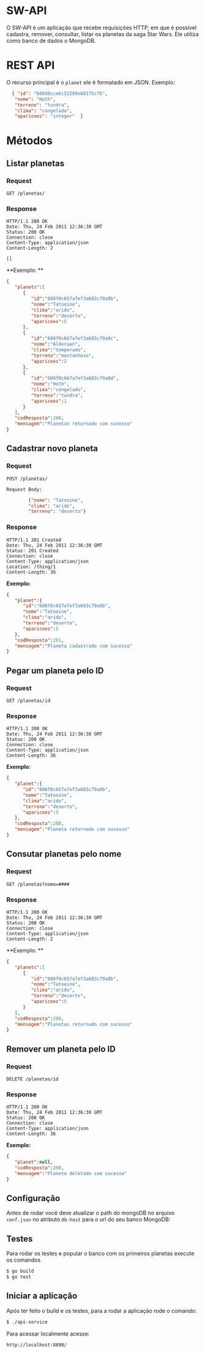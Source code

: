 # SW-API


O SW-API  é um aplicação que recebe requisições HTTP, em que é possível cadastra, remover, consultar, listar os planetas da saga Star Wars. Ele utiliza como banco de dados o MongoDB.

# REST API

O recurso principal é o `planet` ele  é formatado em JSON. Exemplo:

 ```json
   { "id": "608d8cce6c52289e68175c7b",
    "nome": "Hoth",
    "terreno": "tundra",
    "clima": "congelado",
    "aparicoes": "integer"  }
```

# Métodos

## Listar planetas

### Request

`GET /planetas/`



### Response

    HTTP/1.1 200 OK
    Date: Thu, 24 Feb 2011 12:36:30 GMT
    Status: 200 OK
    Connection: close
    Content-Type: application/json
    Content-Length: 2

    []

**Exemplo: **

```json
{
   "planets":[
      {
         "id":"608f0c657a7ef3a683c79a0b",
         "nome":"Tatooine",
         "clima":"arido",
         "terreno":"deserto",
         "aparicoes":5
      },
      {
         "id":"608f0c667a7ef3a683c79a0c",
         "nome":"Alderaan",
         "clima":"temperado",
         "terreno":"montanhoso",
         "aparicoes":2
      },
      {
         "id":"608f0c667a7ef3a683c79a0d",
         "nome":"Hoth",
         "clima":"congelado",
         "terreno":"tundra",
         "aparicoes":1
      }
   ],
   "codResposta":200,
   "mensagem":"Planetas retornado com sucesso"
}
```
## Cadastrar novo planeta

### Request

`POST /planetas/`

`Request Body:`

```json
		{"nome": "Tatooine",
		"clima": "arido",
		"terreno": "deserto"}
```

### Response

    HTTP/1.1 201 Created
    Date: Thu, 24 Feb 2011 12:36:30 GMT
    Status: 201 Created
    Connection: close
    Content-Type: application/json
    Location: /thing/1
    Content-Length: 36

  
**Exemplo:**
```json
{
   "planet":{
      "id":"608f0c657a7ef3a683c79a0b",
      "nome":"Tatooine",
      "clima":"arido",
      "terreno":"deserto",
      "aparicoes":5
   },
   "codResposta":201,
   "mensagem":"Planeta cadastrado com sucesso"
}
```
## Pegar um planeta pelo ID

### Request

`GET /planetas/id`



### Response

    HTTP/1.1 200 OK
    Date: Thu, 24 Feb 2011 12:36:30 GMT
    Status: 200 OK
    Connection: close
    Content-Type: application/json
    Content-Length: 36


**Exemplo:**
```json
{
   "planet":{
      "id":"608f0c657a7ef3a683c79a0b",
      "nome":"Tatooine",
      "clima":"arido",
      "terreno":"deserto",
      "aparicoes":5
   },
   "codResposta":200,
   "mensagem":"Planeta retornado com sucesso"
}
```

## Consutar planetas pelo nome

### Request

`GET /planetas?nome=####`



### Response

    HTTP/1.1 200 OK
    Date: Thu, 24 Feb 2011 12:36:30 GMT
    Status: 200 OK
    Connection: close
    Content-Type: application/json
    Content-Length: 2

    

**Exemplo: **
```json
{
   "planets":[
      {
         "id":"608f0c657a7ef3a683c79a0b",
         "nome":"Tatooine",
         "clima":"arido",
         "terreno":"deserto",
         "aparicoes":5
      }
   ],
   "codResposta":200,
   "mensagem":"Planetas retornado com sucesso"
}
```

## Remover um planeta pelo ID

### Request

`DELETE /planetas/id`



### Response

    HTTP/1.1 200 OK
    Date: Thu, 24 Feb 2011 12:36:30 GMT
    Status: 200 OK
    Connection: close
    Content-Type: application/json
    Content-Length: 36


**Exemplo:**
```json
{
   "planet":null,
   "codResposta":200,
   "mensagem":"Planeta deletado com sucesso"
}
```
## Configuração

Antes de rodar você deve atualizar o path do mongoDB no arquivo  `conf.json` no atributo `db-host` para o url do seu banco MongoDB:

## Testes

Para rodar os testes e popular o banco com os primeiros planetas execute os comandos

```bash
$ go build
$ go test
```
 ## Iniciar a aplicação
 
 Após ter feito o build e os testes, para a rodar a aplicação rode o comando:
 
 ```bash
$ ./api-service
```
Para acessar localmente acesse:

```bash
http://localhost:8890/
```

